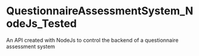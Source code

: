 # QuestionnaireAssessmentSystem_NodeJs_Tested
An API created with NodeJs to control the backend of a questionnaire assessment system
